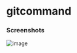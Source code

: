 # gitcommand

### Screenshots


![image](https://github.com/jonathan1965/Gym_Git_Exercise_Solutions/assets/57622276/6b9d167f-858d-47ea-8f84-943ff5addb2c)
